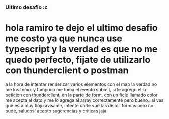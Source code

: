 ### Ultimo desafio :c
# hola ramiro te dejo el ultimo desafio me costo ya que nunca use typescript y la verdad es que no me quedo perfecto, fijate de utilizarlo con thunderclient o postman
a la hora de intentar renderizar varios elementos con el map la verdad no me los tomo. y tampoco me toma el evento submit, si le agrego el la peticion con thunderclient, en la parte de form, con un field llamado color me acepta el dato y me lo agrega al array correctamente pero bueno...si ves que esta muy flojo avisame, intente darle vueltas de mil formas pero no pude, saludos! acepto sugerencias y criticas jaja

